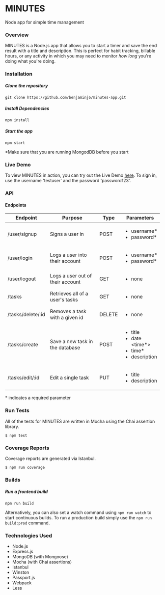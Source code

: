 # MINUTES
Node app for simple time management

### Overview

MINUTES is a Node.js app that allows you to start a timer and save the end result with a title and description. This is perfect for habit tracking, billable hours, or any activity in which you may need to monitor *how long* you're doing what you're doing.

### Installation
##### Clone the repository
`git clone https://github.com/benjaminj6/minutes-app.git`

##### Install Dependencies
`npm install`

##### Start the app
`npm start`

*Make sure that you are running MongodDB before you start

### Live Demo

To view MINUTES in action, you can try out the Live Demo [here](https://bjohnson-time-tracker.herokuapp.com/). To sign in, use the username 'testuser' and the password 'password123'.
### API

#### Endpoints

| Endpoint          | Purpose                          | Type   | Parameters                                      |
| -----------       | ---------------                  | -----  | ----------------------------------------------- | 
| /user/signup      | Signs a user in                  | POST   | <ul><li>username\*</li><li>password\*</li></ul> | 
| /user/login       | Logs a user into their account   | POST   | <ul><li>username\*</li><li>password\*</li></ul> |
| /user/logout      | Logs a user out of their account | GET    | <ul><li>none</li></ul>                          |
| /tasks            | Retrieves all of a user's tasks  | GET    | <ul><li>none</ul></li>                          |
| /tasks/delete/:id | Removes a task with a given id   | DELETE | <ul><li>none</li></ul>                          | 
| /tasks/create     | Save a new task in the database  | POST   | <ul><li>title</li><li>date</li><time\*><li>time\*</li><li>description</li></ul> |
| /tasks/edit/:id   | Edit a single task               | PUT    | <ul><li>title</li><li>description</li></ul>     | 
\* indicates a required parameter


### Run Tests
All of the tests for MINUTES are written in Mocha using the Chai assertion library.

`$ npm test`

### Coverage Reports
Coverage reports are generated via Istanbul.

`$ npm run coverage`

### Builds
##### Run a frontend build
`npm run build`

Alternatively, you can also set a watch command using `npm run watch` to start continuous builds.
To run a production build simply use the `npm run build:prod` command.

### Technologies Used

* Node.js
* Express.js
* MongoDB (with Mongoose)
* Mocha (with Chai assertions)
* Istanbul
* Winston
* Passport.js
* Webpack
* Less





